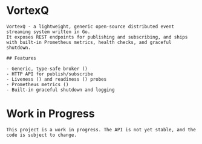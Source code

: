 # VortexQ

    VortexQ - a lightweight, generic open-source distributed event streaming system written in Go.
    It exposes REST endpoints for publishing and subscribing, and ships with built‑in Prometheus metrics, health checks, and graceful shutdown.

    ## Features

    - Generic, type‑safe broker ()
    - HTTP API for publish/subscribe
    - Liveness () and readiness () probes
    - Prometheus metrics ()
    - Built‑in graceful shutdown and logging


# Work in Progress

    This project is a work in progress. The API is not yet stable, and the code is subject to change.